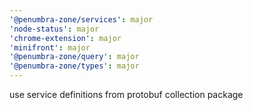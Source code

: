 ```yaml
---
'@penumbra-zone/services': major
'node-status': major
'chrome-extension': major
'minifront': major
'@penumbra-zone/query': major
'@penumbra-zone/types': major
---
```


use service definitions from protobuf collection package
